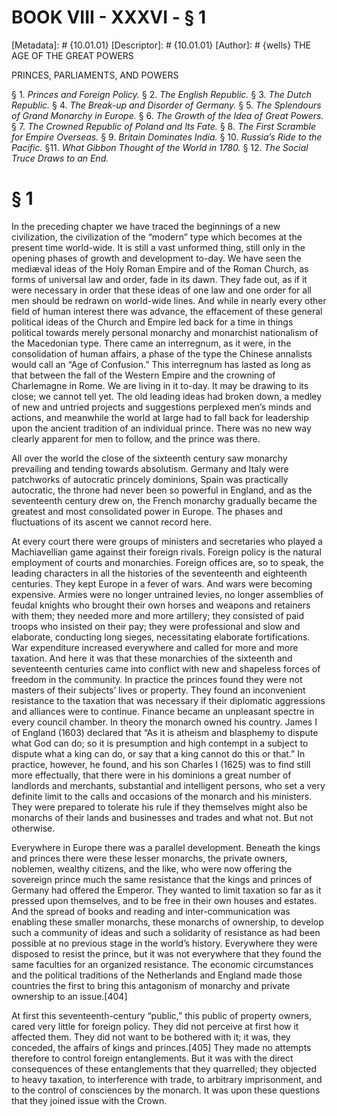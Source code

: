 # BOOK VIII - XXXVI - § 1
[Metadata]: # {10.01.01}
[Descriptor]: # {10.01.01}
[Author]: # {wells}
THE AGE OF THE GREAT POWERS

PRINCES, PARLIAMENTS, AND POWERS

§ 1. _Princes and Foreign Policy._ § 2. _The English Republic._ §      3.
_The Dutch Republic._ § 4. _The Break-up and Disorder of      Germany._ § 5.
_The Splendours of Grand Monarchy in Europe._ § 6.      _The Growth of the Idea
of Great Powers._ § 7. _The Crowned      Republic of Poland and Its Fate._ § 8.
_The First Scramble for      Empire Overseas._ § 9. _Britain Dominates India._
§ 10. _Russia’s      Ride to the Pacific._ §11. _What Gibbon Thought of the
World in      1780._ § 12. _The Social Truce Draws to an End._

# § 1
In the preceding chapter we have traced the beginnings of a new civilization,
the civilization of the “modern” type which becomes at the present time
world-wide. It is still a vast unformed thing, still only in the opening phases
of growth and development to-day. We have seen the mediæval ideas of the Holy
Roman Empire and of the Roman Church, as forms of universal law and order, fade
in its dawn. They fade out, as if it were necessary in order that these ideas
of one law and one order for all men should be redrawn on world-wide lines. And
while in nearly every other field of human interest there was advance, the
effacement of these general political ideas of the Church and Empire led back
for a time in things political towards merely personal monarchy and monarchist
nationalism of the Macedonian type. There came an interregnum, as it were, in
the consolidation of human affairs, a phase of the type the Chinese annalists
would call an “Age of Confusion.” This interregnum has lasted as long as that
between the fall of the Western Empire and the crowning of Charlemagne in Rome.
We are living in it to-day. It may be drawing to its close; we cannot tell yet.
The old leading ideas had broken down, a medley of new and untried projects and
suggestions perplexed men’s minds and actions, and meanwhile the world at large
had to fall back for leadership upon the ancient tradition of an individual
prince. There was no new way clearly apparent for men to follow, and the prince
was there.

All over the world the close of the sixteenth century saw monarchy prevailing
and tending towards absolutism. Germany and Italy were patchworks of autocratic
princely dominions, Spain was practically autocratic, the throne had never been
so powerful in England, and as the seventeenth century drew on, the French
monarchy gradually became the greatest and most consolidated power in Europe.
The phases and fluctuations of its ascent we cannot record here.

At every court there were groups of ministers and secretaries who played a
Machiavellian game against their foreign rivals. Foreign policy is the natural
employment of courts and monarchies. Foreign offices are, so to speak, the
leading characters in all the histories of the seventeenth and eighteenth
centuries. They kept Europe in a fever of wars. And wars were becoming
expensive. Armies were no longer untrained levies, no longer assemblies of
feudal knights who brought their own horses and weapons and retainers with
them; they needed more and more artillery; they consisted of paid troops who
insisted on their pay; they were professional and slow and elaborate,
conducting long sieges, necessitating elaborate fortifications. War expenditure
increased everywhere and called for more and more taxation. And here it was
that these monarchies of the sixteenth and seventeenth centuries came into
conflict with new and shapeless forces of freedom in the community. In practice
the princes found they were not masters of their subjects’ lives or property.
They found an inconvenient resistance to the taxation that was necessary if
their diplomatic aggressions and alliances were to continue. Finance became an
unpleasant spectre in every council chamber. In theory the monarch owned his
country. James I of England (1603) declared that “As it is atheism and
blasphemy to dispute what God can do; so it is presumption and high contempt in
a subject to dispute what a king can do, or say that a king cannot do this or
that.” In practice, however, he found, and his son Charles I (1625) was to find
still more effectually, that there were in his dominions a great number of
landlords and merchants, substantial and intelligent persons, who set a very
definite limit to the calls and occasions of the monarch and his ministers.
They were prepared to tolerate his rule if they themselves might also be
monarchs of their lands and businesses and trades and what not. But not
otherwise.

Everywhere in Europe there was a parallel development. Beneath the kings and
princes there were these lesser monarchs, the private owners, noblemen, wealthy
citizens, and the like, who were now offering the sovereign prince much the
same resistance that the kings and princes of Germany had offered the Emperor.
They wanted to limit taxation so far as it pressed upon themselves, and to be
free in their own houses and estates. And the spread of books and reading and
inter-communication was enabling these smaller monarchs, these monarchs of
ownership, to develop such a community of ideas and such a solidarity of
resistance as had been possible at no previous stage in the world’s history.
Everywhere they were disposed to resist the prince, but it was not everywhere
that they found the same faculties for an organized resistance. The economic
circumstances and the political traditions of the Netherlands and England made
those countries the first to bring this antagonism of monarchy and private
ownership to an issue.[404]

At first this seventeenth-century “public,” this public of property owners,
cared very little for foreign policy. They did not perceive at first how it
affected them. They did not want to be bothered with it; it was, they conceded,
the affairs of kings and princes.[405] They made no attempts therefore to
control foreign entanglements. But it was with the direct consequences of these
entanglements that they quarrelled; they objected to heavy taxation, to
interference with trade, to arbitrary imprisonment, and to the control of
consciences by the monarch. It was upon these questions that they joined issue
with the Crown.

